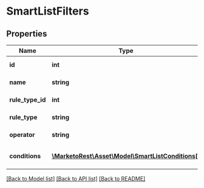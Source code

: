 # SmartListFilters

## Properties
Name | Type | Description | Notes
------------ | ------------- | ------------- | -------------
**id** | **int** | Id of the filter | 
**name** | **string** | Name of filter | 
**rule_type_id** | **int** | Id of the rule type | 
**rule_type** | **string** | Name of rule type | 
**operator** | **string** | Name of operator | 
**conditions** | [**\MarketoRest\Asset\Model\SmartListConditions[]**](SmartListConditions.md) | List of smart list conditions | 

[[Back to Model list]](../README.md#documentation-for-models) [[Back to API list]](../README.md#documentation-for-api-endpoints) [[Back to README]](../README.md)


